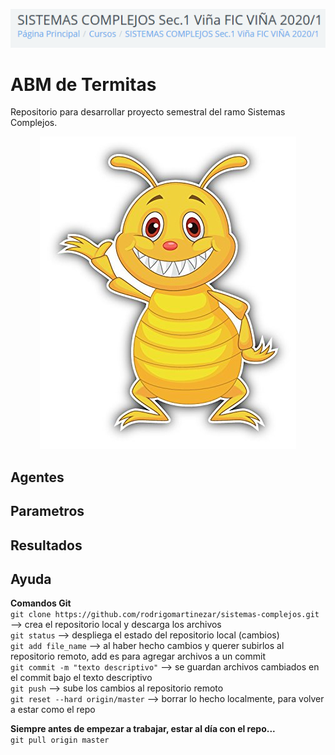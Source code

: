 <p align="center">
  <img src="images/banner1.png" >
</p>

# ABM de Termitas
Repositorio para desarrollar proyecto semestral del ramo Sistemas Complejos.   

<p align="center">
  <img src="images/cartoon1.jpg">
</p>


## Agentes

## Parametros

## Resultados


## Ayuda

**Comandos Git**  
`git clone https://github.com/rodrigomartinezar/sistemas-complejos.git` --> crea el repositorio local y descarga los archivos <br/>
`git status` --> despliega el estado del repositorio local (cambios) <br/>
`git add file_name` --> al haber hecho cambios y querer subirlos al repositorio remoto, add es para agregar archivos a un commit<br/>
`git commit -m "texto descriptivo"` --> se guardan archivos cambiados en el commit bajo el texto descriptivo<br/>
`git push` --> sube los cambios al repositorio remoto <br/>
`git reset --hard origin/master` --> borrar lo hecho localmente, para volver a estar como el repo

**Siempre antes de empezar a trabajar, estar al día con el repo...** <br/>
`git pull origin master`
